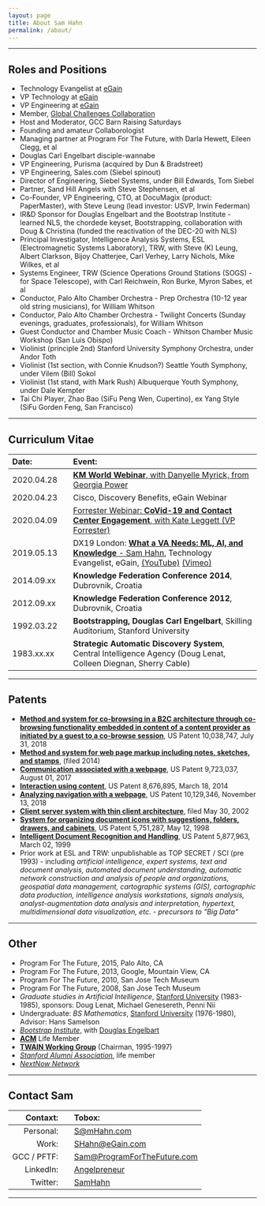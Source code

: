 ```yaml
---
layout: page
title: About Sam Hahn
permalink: /about/
---
```


<hr/>

## Roles and Positions
* Technology Evangelist at [eGain](http://egain.com)
* VP Technology at [eGain](http://egain.com)
* VP Engineering at [eGain](http://egain.com)
* Member, [Global Challenges Collaboration](https://www.facebook.com/groups/GlobalChallengesCollaboration/)
* Host and Moderator, GCC Barn Raising Saturdays
* Founding and amateur Collaborologist
* Managing partner at Program For The Future, with Darla Hewett, Eileen Clegg, et al
* Douglas Carl Engelbart disciple-wannabe
* VP Engineering, Purisma (acquired by Dun & Bradstreet)
* VP Engineering, Sales.com (Siebel spinout)
* Director of Engineering, Siebel Systems, under Bill Edwards, Tom Siebel
* Partner, Sand Hill Angels with Steve Stephensen, et al
* Co-Founder, VP Engineering, CTO, at DocuMagix (product: PaperMaster), with Steve Leung (lead investor: USVP, Irwin Federman)
* IR&D Sponsor for Douglas Engelbart and the Bootstrap Institute - learned NLS, the chordede keyset, Bootstrapping, collaboration with Doug & Christina (funded the reactivation of the DEC-20 with NLS)
* Principal Investigator, Intelligence Analysis Systems, ESL (Electromagnetic Systems Laboratory), TRW, with Steve (K) Leung, Albert Clarkson, Bijoy Chatterjee, Carl Verhey, Larry Nichols, Mike Wilkes, et al
* Systems Engineer, TRW (Science Operations Ground Stations (SOGS) - for Space Telescope), with Carl Reichwein, Ron Burke, Myron Sabes, et al
* Conductor, Palo Alto Chamber Orchestra - Prep Orchestra (10-12 year old string musicians), for William Whitson
* Conductor, Palo Alto Chamber Orchestra - Twilight Concerts (Sunday evenings, graduates, professionals), for William Whitson
* Guest Conductor and Chamber Music Coach - Whitson Chamber Music Workshop (San Luis Obispo)
* Violinist (principle 2nd) Stanford University Symphony Orchestra, under Andor Toth
* Violinist (1st section, with Connie Knudson?) Seattle Youth Symphony, under Vilem (Bill) Sokol
* Violinist (1st stand, with Mark Rush) Albuquerque Youth Symphony, under Dale Kempter
* Tai Chi Player, Zhao Bao (SiFu Peng Wen, Cupertino), ex Yang Style (SiFu Gorden Feng, San Francisco)

<hr/>

## Curriculum Vitae

| **Date:** | | **Event:** |
|:---|---|:---|
| 2020.04.28 | | [**KM World Webinar**, with Danyelle Myrick, from Georgia Power](https://www.kmworld.com/Webinars/1461-AI-Knowledge-The-Cure-for-CX-and-AX-Woes-Amid-Covid-19.htm) |
| 2020.04.23 | | Cisco, Discovery Benefits, eGain Webinar |
| 2020.04.09 | | [Forrester Webinar: **CoVid-19 and Contact Center Engagement**, with Kate Leggett (VP Forrester)](https://www.egain.com/webinar-sustaining-cx-excellence-in-the-year-of-the-pandemic/) |
| 2019.05.13 | | DX19 London: [**What a VA Needs: ML, AI, and Knowledge** - Sam Hahn](https://youtu.be/yNoDGq4BiOs), Technology Evangelist, eGain, [(YouTube)](https://youtu.be/yNoDGq4BiOs) [(Vimeo)](https://vimeo.com/336222328) |
| 2014.09.xx | | **Knowledge Federation Conference 2014**, Dubrovnik, Croatia |
| 2012.09.xx | | **Knowledge Federation Conference 2012**, Dubrovnik, Croatia |
| 1992.03.22 | | **Bootstrapping, Douglas Carl Engelbart**, Skilling Auditorium, Stanford University |
| 1983.xx.xx | | **Strategic Automatic Discovery System**, Central Intelligence Agency (Doug Lenat, Colleen Diegnan, Sherry Cable)|

<hr/>

## Patents

* [**Method and system for co-browsing in a B2C architecture through co-browsing functionality embedded in content of a content provider as initiated by a guest to a co-browse session**](https://patents.google.com/patent/US10038747B2/en), US Patent 10,038,747, July 31, 2018
* [**Method and system for web page markup including notes, sketches, and stamps**](https://patents.google.com/patent/US20140173393A1/en), (filed 2014)
* [**Communication associated with a webpage**](https://patents.google.com/patent/US9723037B2/en), US Patent 9,723,037, August 01, 2017
* [**Interaction using content**](https://patents.google.com/patent/US8676895B1/en), US Patent 8,676,895, March 18, 2014
* [**Analyzing navigation with a webpage**](https://patents.google.com/patent/US10129346B1/en), US Patent 10,129,346, November 13, 2018
* [**Client server system with thin client architecture**](https://patents.google.com/patent/US20020065879A1/en), filed May 30, 2002
* [**System for organizing document icons with suggestions, folders, drawers, and cabinets**](https://patents.google.com/patent/US5751287A/en), US Patent 5,751,287, May 12, 1998
* [**Intelligent Document Recognition and Handling**](https://patents.google.com/patent/US5877963A/en), US Patent 5,877,963, March 02, 1999
* Prior work at ESL and TRW: unpublishable as TOP SECRET / SCI (pre 1993) - including *artificial intelligence, expert systems, text and document analysis, automated document understanding, automatic network construction and analysis of people and organizations, geospatial data management, cartographic systems (GIS), cartographic data production, intelligence analysis workstations, signals analysis, analyst-augmentation data analysis and interpretation, hypertext, multidimensional data visualization, etc. - precursors to "*Big Data*"*

<hr/>

## Other

* Program For The Future, 2015, Palo Alto, CA
* Program For The Future, 2013, Google, Mountain View, CA
* Program For The Future, 2010, San Jose Tech Museum
* Program For The Future, 2008, San Jose Tech Museum
* *Graduate studies in Artificial Intelligence*, [Stanford University](http://stanford.edu) (1983-1985), sponsors: Doug Lenat, Michael Genesereth, Penni Nii
* Undergraduate: *BS Mathematics*, [Stanford University](http://stanford.edu) (1976-1980), Advisor: Hans Samelson
* [*Bootstrap Institute*](http://bootstrap.org), with [Douglas Engelbart](https://en.wikipedia.org/wiki/Douglas_Engelbart)
* [**ACM**](http://acm.org) Life Member
* [**TWAIN Working Group**](http://twain.org) (Chairman, 1995-1997)
* [*Stanford Alumni Association*](http://alumni.stanford.edu), life member
* [*NextNow Network*](http://www.nextnow.net/)

<hr/>

## Contact Sam

| **Contaxt:** | | **Tobox:** |
|---:|:---:|:---|
|   Personal: | | [S@mHahn.com](mailto:S@mHahn.com) |
|       Work: | | [SHahn@eGain.com](mailto:SHahn@eGain.com) |
| GCC / PFTF: | | [Sam@ProgramForTheFuture.com](mailto:Sam@ProgramForTheFuture.com) |
|   LinkedIn: | | [Angelpreneur](http://linkedin.com/in/Angelpreneur) |
|    Twitter: | | [SamHahn](http://twitter.com/SamHahn) |

<hr/>